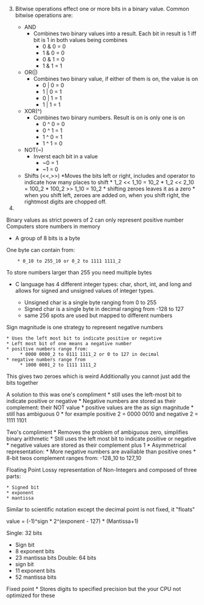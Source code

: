3. Bitwise operations effect one or more bits in a binary value.
Common bitwise operations are:
   *  AND
       * Combines two binary values into a result. Each bit in result is 1 iff bit is 1 in both values being combines
            * 0 & 0 = 0
            * 1 & 0 = 0
            * 0 & 1 = 0
            * 1 & 1 = 1
   *  OR(|)
       * Combines two binary value, if either of them is on, the value is on
          * 0 | 0 = 0
          * 1 | 0 = 1
          * 0 | 1 = 1
          * 1 | 1 = 1
   *  XOR(^)
      * Combines two binary numbers. Result is on is only one is on
          * 0 ^ 0 = 0
          * 0 ^ 1 = 1
          * 1 ^ 0 = 1
          * 1 ^ 1 = 0
   *  NOT(~)
      * Inverst each bit in a value
          * ~0 = 1
          * ~1 = 0
   *  Shifts (<<,>>)
      *Moves the bits left or right, includes and operator to indicate how many places to shift
          * 1_2 << 1_10 = 10_2
          * 1_2 << 2_10 = 100_2
          * 100_2 >> 1_10 = 10_2
          * shifting zeroes leaves it as a zero
          * when you shift left, zeroes are added on, when you shift right, the rightmost digits are chopped off.

4.

Binary values as strict powers of 2 can only represent positive number
Computers store numbers in memory

   *  A group of 8 bits is a byte
 
  One byte can contain from:

        * 0_10 to 255_10 or 0_2 to 1111 1111_2

To store numbers larger than 255 you need multiple bytes
   *  C language has 4 different integer types: char, short, int, and long and  allows for signed and unsigned values of integer types.

       * Unsigned char is a single byte ranging from 0 to 255
       * Signed char is a single byte in decimal ranging from -128 to 127
       * same 256 spots are used but mapped to different numbers

Sign magnitude is one strategy to represent negative numbers

    * Uses the left most bit to indicate positive or negative
    * Left most bit of one means a negative number
    * positive numbers range from:
         * 0000 0000_2 to 0111 1111_2 or 0 to 127 in decimal
    * negative numbers range from
         * 1000 0001_2 to 1111 1111_2

This gives two zeroes which is weird
Additionally you cannot just add the bits together

A solution to this was one's compliment
    * still uses the left-most bit to indicate positive or negative
    * Negative numbers are stored as their complement: their NOT value
    * positive values are the as sign magnitude
    * still has ambiguous 0
        * for example positive 2 = 0000 0010 and negative 2 = 1111 1101

Two's compliment
    * Removes the problem of ambiguous zero, simplifies binary arithmetic
    * Still uses the left most bit to indicate positive or negative
    * negative values are stored as their complement plus 1
    * Asymmetrical representation:
        * More negative numbers are availiable than positive ones
        *  8-bit twos complement ranges from: -128_10 to 127_10

Floating Point
Lossy representation of Non-Integers and composed of three parts:

    * Signed bit
    * exponent
    * mantissa

Similar to scientific notation except the decimal point is not fixed, it 
"floats"

 value = (-1)^sign * 2^(exponent - 127) * (Mantissa+1)

Single: 32 bits
   * Sign bit
   * 8 exponent bits
   * 23 mantissa bits
Double: 64 bits
   * sign bit
   * 11 exponent bits
   * 52 mantissa bits

Fixed point
    *  Stores digits to specified precision but the your CPU not optimized for
 these
